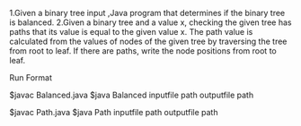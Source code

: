 1.Given a binary tree input ,Java program that determines if the binary tree is balanced.
2.Given a binary tree and a value x, checking the given tree has paths that its value is equal to the
  given value x. The path value is calculated from the values of nodes of the given tree by traversing
  the tree from root to leaf. If there are paths, write the node positions from root to leaf.
  
Run Format

$javac Balanced.java
$java Balanced inputfile path outputfile path

$javac Path.java
$java Path inputfile path outputfile path
